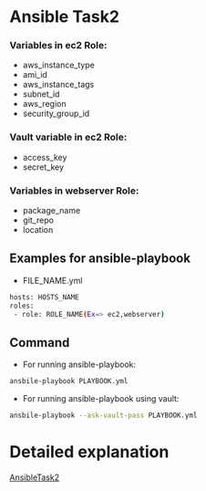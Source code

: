 # Ansible Task2

### Variables in ec2 Role:
* aws_instance_type
* ami_id
* aws_instance_tags
* subnet_id
* aws_region
* security_group_id

### Vault variable in ec2 Role:
* access_key
* secret_key

### Variables in webserver Role:
* package_name
* git_repo
* location


## Examples for ansible-playbook

* FILE_NAME.yml
```bash
hosts: HOSTS_NAME
roles:
 - role: ROLE_NAME(Ex=> ec2,webserver)
```

## Command
* For running ansible-playbook:

```bash
ansbile-playbook PLAYBOOK.yml
```
* For running ansible-playbook using vault:
```bash
ansbile-playbook --ask-vault-pass PLAYBOOK.yml
```



# Detailed explanation 
[AnsibleTask2](https://medium.com/@rootritesh64/deploy-webserver-on-aws-using-ansible-dynamic-inventory-19b5aeca87f4)
